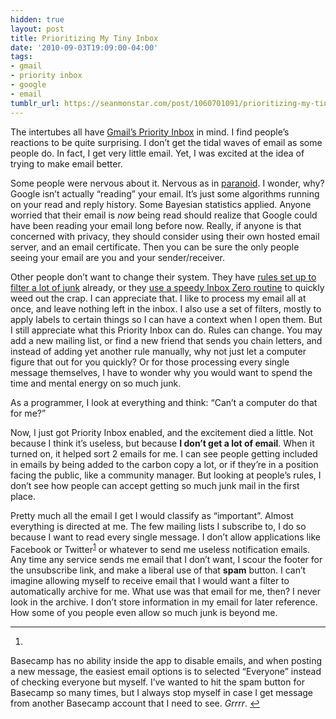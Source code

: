 ```yaml
---
hidden: true
layout: post
title: Prioritizing My Tiny Inbox
date: '2010-09-03T19:09:00-04:00'
tags:
- gmail
- priority inbox
- google
- email
tumblr_url: https://seanmonstar.com/post/1060701091/prioritizing-my-tiny-inbox
---
```

The intertubes all have [Gmail’s Priority Inbox](http://mail.google.com/mail/help/priority-inbox.html) in mind. I find people’s reactions to be quite surprising. I don’t get the tidal waves of email as some people do. In fact, I get very little email. Yet, I was excited at the idea of trying to make email better.

Some people were nervous about it. Nervous as in [paranoid](http://ianhines.com/post/1054786267/email-management). I wonder, why? Google isn’t actually “reading” your email. It’s just some algorithms running on your read and reply history. Some Bayesian statistics applied. Anyone worried that their email is _now_ being read should realize that Google could have been reading your email long before now. Really, if anyone is that concerned with privacy, they should consider using their own hosted email server, and an email certificate. Then you can be sure the only people seeing your email are you and your sender/receiver.

Other people don’t want to change their system. They have [rules set up to filter a lot of junk](http://brooksreview.net/2010/09/priority-inbox/) already, or they [use a speedy Inbox Zero routine](http://52tiger.net/mail-rules/) to quickly weed out the crap. I can appreciate that. I like to process my email all at once, and leave nothing left in the inbox. I also use a set of filters, mostly to apply labels to certain things so I can have a context when I open them. But I still appreciate what this Priority Inbox can do. Rules can change. You may add a new mailing list, or find a new friend that sends you chain letters, and instead of adding yet another rule manually, why not just let a computer figure that out for you quickly? Or for those processing every single message themselves, I have to wonder why you would want to spend the time and mental energy on so much junk.

As a programmer, I look at everything and think: “Can’t a computer do that for me?”

Now, I just got Priority Inbox enabled, and the excitement died a little. Not because I think it’s useless, but because **I don’t get a lot of email**. When it turned on, it helped sort 2 emails for me. I can see people getting included in emails by being added to the carbon copy a lot, or if they’re in a position facing the public, like a community manager. But looking at people’s rules, I don’t see how people can accept getting so much junk mail in the first place.

Pretty much all the email I get I would classify as “important”. Almost everything is directed at me. The few mailing lists I subscribe to, I do so because I want to read every single message. I don’t allow applications like Facebook or Twitter<sup id="fnref:1"><a href="#fn:1" class="footnote-ref" role="doc-noteref">1</a></sup> or whatever to send me useless notification emails. Any time any service sends me email that I don’t want, I scour the footer for the unsubscribe link, and make a liberal use of that **spam** button. I can’t imagine allowing myself to receive email that I would want a filter to automatically archive for me. What use was that email for me, then? I never look in the archive. I don’t store information in my email for later reference. How some of you people even allow so much junk is beyond me.

* * *

1. 

Basecamp has no ability inside the app to disable emails, and when posting a new message, the easiest email options is to selected “Everyone” instead of checking everyone but myself. I’ve wanted to hit the spam button for Basecamp so many times, but I always stop myself in case I get message from another Basecamp account that I need to see. _Grrrr_.&nbsp;[↩︎](#fnref:1)

